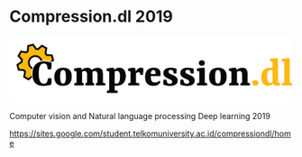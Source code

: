 # Compression.dl 2019

<p align="center">
    <img src='assets/img/logo.png' alt='Compression.dl 2019'>
</p>
Computer vision and Natural language processing Deep learning 2019

https://sites.google.com/student.telkomuniversity.ac.id/compressiondl/home
